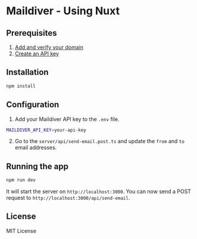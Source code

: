 # Maildiver - Using Nuxt

## Prerequisites

1. [Add and verify your domain](https://app.maildiver.com/domains)
2. [Create an API key](https://app.maildiver.com/api-keys)

## Installation

```bash
npm install
```

## Configuration

1. Add your Maildiver API key to the `.env` file.

```bash
MAILDIVER_API_KEY=your-api-key
```

2. Go to the `server/api/send-email.post.ts` and update the `from` and `to` email addresses.

## Running the app

```bash
npm run dev
```

It will start the server on `http://localhost:3000`. You can now send a POST request to `http://localhost:3000/api/send-email`.

## License

MIT License
